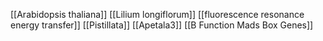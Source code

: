 [[Arabidopsis thaliana]]
[[Lilium longiflorum]]
[[fluorescence resonance energy transfer]]
[[Pistillata]]
[[Apetala3]]
[[B Function Mads Box Genes]]
